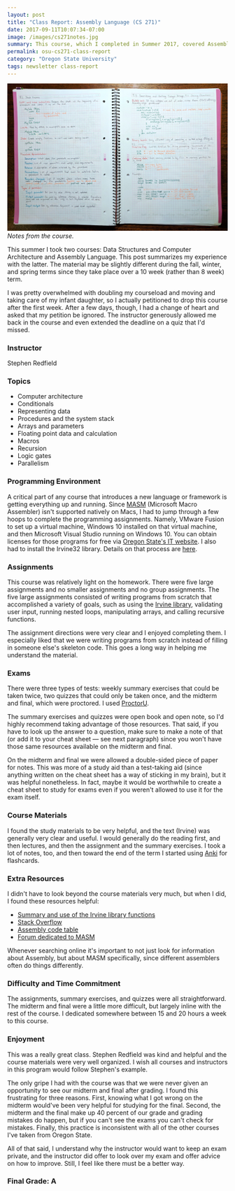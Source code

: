```yaml
---
layout: post
title: "Class Report: Assembly Language (CS 271)"
date: 2017-09-11T10:07:34-07:00
image: /images/cs271notes.jpg
summary: This course, which I completed in Summer 2017, covered Assembly language programming (MASM, to be specific) and computer architecture.
permalink: osu-cs271-class-report
category: "Oregon State University"
tags: newsletter class-report
---
```


![notebook](/images/cs271notes.jpg)
*Notes from the course.*

This summer I took two courses: Data Structures and Computer Architecture and Assembly Language. This post summarizes my experience with the latter. The material may be slightly different during the fall, winter, and spring terms since they take place over a 10 week (rather than 8 week) term.

I was pretty overwhelmed with doubling my courseload and moving and taking care of my infant daughter, so I actually petitioned to drop this course after the first week. After a few days, though, I had a change of heart and asked that my petition be ignored. The instructor generously allowed me back in the course and even extended the deadline on a quiz that I'd missed.

### Instructor

Stephen Redfield

### Topics

- Computer architecture
- Conditionals
- Representing data
- Procedures and the system stack
- Arrays and parameters
- Floating point data and calculation
- Macros
- Recursion
- Logic gates
- Parallelism

### Programming Environment

A critical part of any course that introduces a new language or framework is getting everything up and running. Since [MASM](https://en.wikipedia.org/wiki/Microsoft_Macro_Assembler) (Microsoft Macro Assembler) isn't supported natively on Macs, I had to jump through a few hoops to complete the programming assignments. Namely, VMware Fusion to set up a virtual machine, Windows 10 installed on that virtual machine, and then Microsoft Visual Studio running on Windows 10. You can obtain licenses for those programs for free via [Oregon State's IT website](https://cosine.oregonstate.edu/msdnaa-elms). I also had to install the Irvine32 library. Details on that process are [here](http://kipirvine.com/asm/gettingStartedVS2015/index.htm).

### Assignments

This course was relatively light on the homework. There were five large assignments and no smaller assignments and no group assignments. The five large assignments consisted of writing programs from scratch that accomplished a variety of goals, such as using the [Irvine library](http://programming.msjc.edu/asm/help/index.html?page=source%2Fabout.htm), validating user input, running nested loops, manipulating arrays, and calling recursive functions. 

The assignment directions were very clear and I enjoyed completing them. I especially liked that we were writing programs from scratch instead of filling in someone else's skeleton code. This goes a long way in helping me understand the material.

### Exams

There were three types of tests: weekly summary exercises that could be taken twice, two quizzes that could only be taken once, and the midterm and final, which were proctored. I used [ProctorU](https://www.proctoru.com/).

The summary exercises and quizzes were open book and open note, so I'd highly recommend taking advantage of those resources. That said, if you have to look up the answer to a question, make sure to make a note of that (or add it to your cheat sheet — see next paragraph) since you won't have those same resources available on the midterm and final. 

On the midterm and final we were allowed a double-sided piece of paper for notes. This was more of a study aid than a test-taking aid (since anything written on the cheat sheet has a way of sticking in my brain), but it was helpful nonetheless. In fact, maybe it would be worthwhile to create a cheat sheet to study for exams even if you weren't allowed to use it for the exam itself.

### Course Materials

I found the study materials to be very helpful, and the text (Irvine) was generally very clear and useful. I would generally do the reading first, and then lectures, and then the assignment and the summary exercises. I took a lot of notes, too, and then toward the end of the term I started using [Anki](https://apps.ankiweb.net/) for flashcards.

### Extra Resources

I didn't have to look beyond the course materials very much, but when I did, I found these resources helpful:

- [Summary and use of the Irvine library functions](http://programming.msjc.edu/asm/help/index.html?page=source%2Fabout.htm)
- [Stack Overflow](https://stackoverflow.com/questions/tagged/assembly)
- [Assembly code table](http://www.jegerlehner.ch/intel/)
- [Forum dedicated to MASM](http://masm32.com/board/)

Whenever searching online it's important to not just look for information about Assembly, but about MASM specifically, since different assemblers often do things differently. 

### Difficulty and Time Commitment

The assignments, summary exercises, and quizzes were all straightforward. The midterm and final were a little more difficult, but largely inline with the rest of the course. I dedicated somewhere between 15 and 20 hours a week to this course.

### Enjoyment

This was a really great class. Stephen Redfield was kind and helpful and the course materials were very well organized. I wish all courses and instructors in this program would follow Stephen's example.

The only gripe I had with the course was that we were never given an opportunity to see our midterm and final after grading. I found this frustrating for three reasons. First, knowing what I got wrong on the midterm would've been very helpful for studying for the final. Second, the midterm and the final make up 40 percent of our grade and grading mistakes do happen, but if you can't see the exams you can't check for mistakes. Finally, this practice is inconsistent with all of the other courses I've taken from Oregon State. 

All of that said, I understand why the instructor would want to keep an exam private, and the instructor did offer to look over my exam and offer advice on how to improve. Still, I feel like there must be a better way.

### Final Grade: A